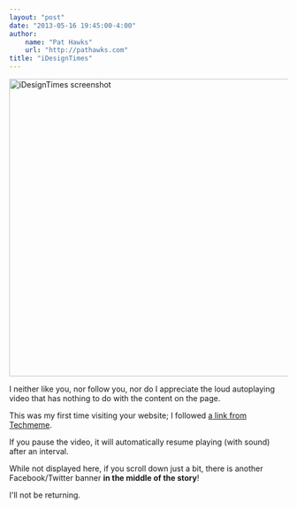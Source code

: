 ```yaml
--- 
layout: "post"  
date: "2013-05-16 19:45:00-4:00"  
author:  
    name: "Pat Hawks"  
    url: "http://pathawks.com"
title: "iDesignTimes"  
---
```


<a href="http://www.flickr.com/photos/pathawks/8748619258/" title="iDesignTimes screenshot"><img src="http://farm9.staticflickr.com/8537/8748619258_084d8e7925_c.jpg" width="800" height="539" alt="iDesignTimes screenshot"></a>

I neither like you, nor follow you, nor do I appreciate the loud autoplaying video that has nothing to do with the content on the page.

This was my first time visiting your website; I followed [a link from Techmeme](http://www.techmeme.com/130517/p28#a130517p28).

If you pause the video, it will automatically resume playing (with sound) after an interval.

While not displayed here, if you scroll down just a bit, there is another Facebook/Twitter banner **in the middle of the story**!

I'll not be returning.
